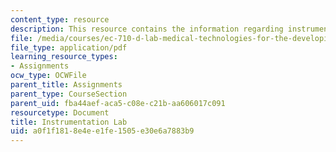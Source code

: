 ```yaml
---
content_type: resource
description: This resource contains the information regarding instrumentation lab.
file: /media/courses/ec-710-d-lab-medical-technologies-for-the-developing-world-spring-2010/a0f1f1818e4ee1fe1505e30e6a7883b9_MITEC_710S10_instrumn_lab.pdf
file_type: application/pdf
learning_resource_types:
- Assignments
ocw_type: OCWFile
parent_title: Assignments
parent_type: CourseSection
parent_uid: fba44aef-aca5-c08e-c21b-aa606017c091
resourcetype: Document
title: Instrumentation Lab
uid: a0f1f181-8e4e-e1fe-1505-e30e6a7883b9
---
```

